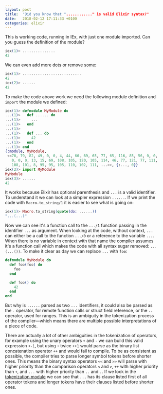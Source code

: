 ```yaml
---
layout: post
title:  "Did you know that "............" is valid Elixir syntax?"
date:   2018-02-12 17:11:33 +0100
categories: elixir
---
```

This is working code, running in IEx, with just one module imported. Can you guess the definition of the module?

```elixir
iex(1)> ...............
42
```

We can even add more dots or remove some:

```elixir
iex(1)> ...........................
42
iex(2)> ......
42
```

To make the code above work we need the following module definition and `import` the module we defined:

```elixir
iex(1)> defmodule MyModule do
...(1)>   def ...... do
...(1)>     ...
...(1)>   end
...(1)>
...(1)>   def ... do
...(1)>     42
...(1)>   end
...(1)> end
{:module, MyModule,
 <<70, 79, 82, 49, 0, 0, 4, 44, 66, 69, 65, 77, 65, 116, 85, 56, 0, 0, 0, 126,
   0, 0, 0, 13, 15, 69, 108, 105, 120, 105, 114, 46, 77, 121, 77, 111, 100, 117,
   108, 101, 8, 95, 95, 105, 110, 102, 111, ...>>, {:..., 0}}
iex(2)> import MyModule
MyModule
iex(3)> ......
42
```

It works because Elixir has optional parenthesis and `...` is a valid identifier. To understand it we can look at a simpler expression `......`. If we print the code with `Macro.to_string/1` it is easier to see what is going on:

```elixir
iex(1)> Macro.to_string(quote(do: ......))
"...(...)"
```

Now we can see it's a function call to the `.../1` function passing in the identifier `...` as argument. When looking at the code, without context, `...` can either be a call to the function `.../0` or a reference to the variable `...`. When there is no variable in context with that name the compiler assumes it's a function call which makes the code with all syntax sugar removed: `...(...())`. To make it clear as day we can replace `...` with `foo`:


```elixir
defmodule MyModule do
  def foo(foo) do
    foo
  end

  def foo() do
    42
  end
end
```

But why is `......` parsed as two `...` identifiers, it could also be parsed as the `.` operator, for remote function calls or struct field reference, or the `..` operator, used for ranges. This is an ambiguity in the tokenization process of the compiler—which means there are multiple possible interpretations of a piece of code.

There are actually a lot of other ambiguities in the tokenization of operators, for example using the unary operators `+` and `-` we can build this valid expression `+-1`, but using `+` twice `++1` would parse as the binary list concatenation operator `++` and would fail to compile. To be as consistent as possible, the compiler tries to parse longer symbol tokens before shorter ones. This means the binary syntax operators `<<` and `>>` will parse with higher priority than the comparison operators `<` and `>`, `++` with higher priority than `+`, and `...` with higher priority than `..` and `.`. If we look in the [tokenization module](https://github.com/elixir-lang/elixir/blob/4b134c8cf56811c1f7e9e1a1a053bc22b6d1d5ac/lib/elixir/src/elixir_tokenizer.erl#L296) we can see that `...` has its clause listed first of all operator tokens and longer tokens have their clauses listed before shorter ones.
